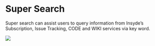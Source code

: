 # Super Search

Super search can assist users to query information from Insyde’s Subscription, Issue Tracking, CODE and WIKI services via key word.

![](https://github.com/kswang0101/InQuire/tree/e182c4313131e809453b9aa4d6043b2c53dadd25/assets/image12.png)


